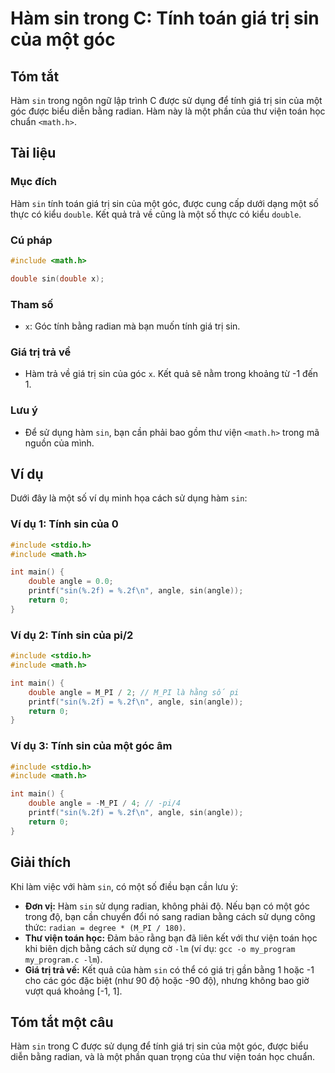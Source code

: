 <!--
Meta Description: # Hàm sin trong C: Tính toán giá trị sin của một góc ## Tóm tắt Hàm `sin` trong ngôn ngữ lập trình C được sử dụng để tính giá trị sin của một góc được...
Meta Keywords: sin, một, của, hàm, tính
-->

# Hàm sin trong C: Tính toán giá trị sin của một góc

## Tóm tắt
Hàm `sin` trong ngôn ngữ lập trình C được sử dụng để tính giá trị sin của một góc được biểu diễn bằng radian. Hàm này là một phần của thư viện toán học chuẩn `<math.h>`.

## Tài liệu
### Mục đích
Hàm `sin` tính toán giá trị sin của một góc, được cung cấp dưới dạng một số thực có kiểu `double`. Kết quả trả về cũng là một số thực có kiểu `double`.

### Cú pháp
```c
#include <math.h>

double sin(double x);
```

### Tham số
- `x`: Góc tính bằng radian mà bạn muốn tính giá trị sin.

### Giá trị trả về
- Hàm trả về giá trị sin của góc `x`. Kết quả sẽ nằm trong khoảng từ -1 đến 1.

### Lưu ý
- Để sử dụng hàm `sin`, bạn cần phải bao gồm thư viện `<math.h>` trong mã nguồn của mình.

## Ví dụ
Dưới đây là một số ví dụ minh họa cách sử dụng hàm `sin`:

### Ví dụ 1: Tính sin của 0
```c
#include <stdio.h>
#include <math.h>

int main() {
    double angle = 0.0;
    printf("sin(%.2f) = %.2f\n", angle, sin(angle));
    return 0;
}
```

### Ví dụ 2: Tính sin của pi/2
```c
#include <stdio.h>
#include <math.h>

int main() {
    double angle = M_PI / 2; // M_PI là hằng số pi
    printf("sin(%.2f) = %.2f\n", angle, sin(angle));
    return 0;
}
```

### Ví dụ 3: Tính sin của một góc âm
```c
#include <stdio.h>
#include <math.h>

int main() {
    double angle = -M_PI / 4; // -pi/4
    printf("sin(%.2f) = %.2f\n", angle, sin(angle));
    return 0;
}
```

## Giải thích
Khi làm việc với hàm `sin`, có một số điều bạn cần lưu ý:
- **Đơn vị:** Hàm `sin` sử dụng radian, không phải độ. Nếu bạn có một góc trong độ, bạn cần chuyển đổi nó sang radian bằng cách sử dụng công thức: `radian = degree * (M_PI / 180)`.
- **Thư viện toán học:** Đảm bảo rằng bạn đã liên kết với thư viện toán học khi biên dịch bằng cách sử dụng cờ `-lm` (ví dụ: `gcc -o my_program my_program.c -lm`).
- **Giá trị trả về:** Kết quả của hàm `sin` có thể có giá trị gần bằng 1 hoặc -1 cho các góc đặc biệt (như 90 độ hoặc -90 độ), nhưng không bao giờ vượt quá khoảng [-1, 1].

## Tóm tắt một câu
Hàm `sin` trong C được sử dụng để tính giá trị sin của một góc, được biểu diễn bằng radian, và là một phần quan trọng của thư viện toán học chuẩn.
